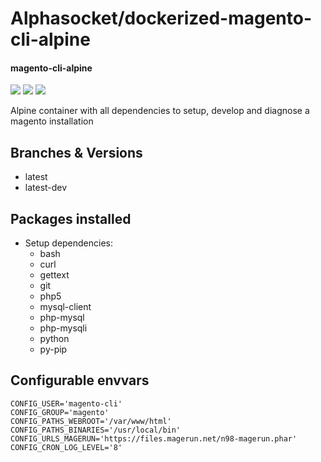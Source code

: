 # Alphasocket/dockerized-magento-cli-alpine
#### magento-cli-alpine
[![](https://travis-ci.org/AlphaSocket/dockerized-magento-cli-alpine.svg?branch=latest )]() [![](https://images.microbadger.com/badges/image/03192859189254/dockerized-magento-cli-alpine:latest.svg)](https://microbadger.com/images/03192859189254/dockerized-magento-cli-alpine:latest ) [![](https://images.microbadger.com/badges/version/03192859189254/dockerized-magento-cli-alpine:latest.svg)](https://microbadger.com/images/03192859189254/dockerized-magento-cli-alpine:latest)

Alpine container with all dependencies to setup, develop and diagnose a magento installation

## Branches & Versions
- latest
- latest-dev


## Packages installed
- Setup dependencies:
  + bash
  + curl
  + gettext
  + git
  + php5
  + mysql-client
  + php-mysql
  + php-mysqli
  + python
  + py-pip


## Configurable envvars
~~~
CONFIG_USER='magento-cli'
CONFIG_GROUP='magento'
CONFIG_PATHS_WEBROOT='/var/www/html'
CONFIG_PATHS_BINARIES='/usr/local/bin'
CONFIG_URLS_MAGERUN='https://files.magerun.net/n98-magerun.phar'
CONFIG_CRON_LOG_LEVEL='8'
~~~


